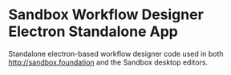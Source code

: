 # Sandbox Workflow Designer Electron Standalone App

Standalone electron-based workflow designer code used in both http://sandbox.foundation and the Sandbox desktop editors.
